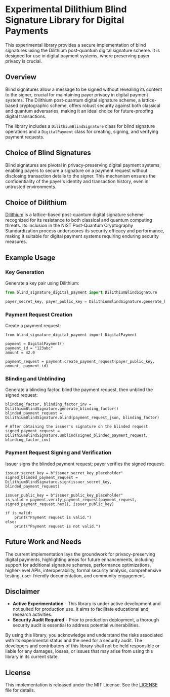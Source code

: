 # Experimental Dilithium Blind Signature Library for Digital Payments

This experimental library provides a secure implementation of blind signatures using the Dilithium post-quantum digital signature scheme. It is designed for use in digital payment systems, where preserving payer privacy is crucial.

## Overview

Blind signatures allow a message to be signed without revealing its content to the signer, crucial for maintaining payer privacy in digital payment systems. The Dilithium post-quantum digital signature scheme, a lattice-based cryptographic scheme, offers robust security against both classical and quantum adversaries, making it an ideal choice for future-proofing digital transactions.

The library includes a `DilithiumBlindSignature` class for blind signature operations and a `DigitalPayment` class for creating, signing, and verifying payment requests.

## Choice of Blind Signatures

Blind signatures are pivotal in privacy-preserving digital payment systems, enabling payers to secure a signature on a payment request without disclosing transaction details to the signer. This mechanism ensures the confidentiality of the payer's identity and transaction history, even in untrusted environments.

## Choice of Dilithium

[Dilithium](https://eprint.iacr.org/2017/633.pdf) is a lattice-based post-quantum digital signature scheme recognized for its resistance to both classical and quantum computing threats. Its inclusion in the NIST Post-Quantum Cryptography Standardization process underscores its security efficacy and performance, making it suitable for digital payment systems requiring enduring security measures.

## Example Usage

### Key Generation

Generate a key pair using Dilithium:

```python
from blind_signature_digital_payment import DilithiumBlindSignature

payer_secret_key, payer_public_key = DilithiumBlindSignature.generate_keypair()
```

### Payment Request Creation

Create a payment request:
```
from blind_signature_digital_payment import DigitalPayment

payment = DigitalPayment()
payment_id = "123abc"
amount = 42.0

payment_request = payment.create_payment_request(payer_public_key, amount, payment_id)
```

### Blinding and Unblinding

Generate a blinding factor, blind the payment request, then unblind the signed request:

```
blinding_factor, blinding_factor_inv = DilithiumBlindSignature.generate_blinding_factor()
blinded_payment_request = DilithiumBlindSignature.blind(payment_request_json, blinding_factor)

# After obtaining the issuer's signature on the blinded request
signed_payment_request = DilithiumBlindSignature.unblind(signed_blinded_payment_request, blinding_factor_inv)
```

### Payment Request Signing and Verification

Issuer signs the blinded payment request; payer verifies the signed request:
```
issuer_secret_key = b"issuer_secret_key_placeholder"
signed_blinded_payment_request = DilithiumBlindSignature.sign(issuer_secret_key, blinded_payment_request)

issuer_public_key = b"issuer_public_key_placeholder"
is_valid = payment.verify_payment_request(payment_request, signed_payment_request.hex(), issuer_public_key)

if is_valid:
    print("Payment request is valid.")
else:
    print("Payment request is not valid.")
```

## Future Work and Needs

The current implementation lays the groundwork for privacy-preserving digital payments, highlighting areas for future enhancements, including support for additional signature schemes, performance optimizations, higher-level APIs, interoperability, formal security analysis, comprehensive testing, user-friendly documentation, and community engagement.

## Disclaimer
* **Active Experimentation** - This library is under active development and not suited for production use. It aims to facilitate educational and research activities.
* **Security Audit Required** - Prior to production deployment, a thorough security audit is essential to address potential vulnerabilities.

By using this library, you acknowledge and understand the risks associated with its experimental status and the need for a security audit. The developers and contributors of this library shall not be held responsible or liable for any damages, losses, or issues that may arise from using this library in its current state.

## License

This implementation is released under the MIT License. See the [LICENSE](./LICENSE) file for details.
